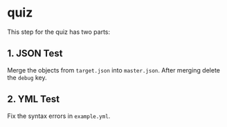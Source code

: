 # quiz
This step for the quiz has two parts:


## 1. JSON Test
Merge the objects from `target.json` into `master.json`. After merging delete the `debug` key.


## 2. YML Test
Fix the syntax errors in `example.yml`.
